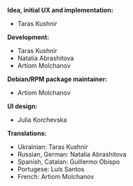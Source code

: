 **Idea, initial UX and implementation:** 

- Taras Kushnir

**Development:** 
- Taras Kushnir
- Natalia Abrashitova
- Artiom Molchanov

**Debian/RPM package maintainer:** 

- Artiom Molchanov

**UI design:** 

- Julia Korchevska

**Translations:** 

- Ukrainian: Taras Kushnir
- Russian, German: Natalia Abrashitova
- Spanish, Catalan: Guillermo Obispo
- Portugese: Luís Santos
- French: Artiom Molchanov
